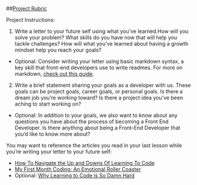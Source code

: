 ##[Project Rubric](https://review.udacity.com/#!/projects/6790468080/rubric)

Project Instructions:
1. Write a letter to your future self using what you’ve learned.How will you solve your problem? What skills do you have now that will help you tackle challenges? How will what you’ve learned about having a growth mindset help you reach your goals?
  * Optional: Consider writing your letter using basic markdown syntax, a key skill that front-end developers use to write readmes. For more on markdown, [check out this guide](https://guides.github.com/features/mastering-markdown/).
2. Write a brief statement sharing your goals as a developer with us. These goals can be project goals, career goals, or personal goals. Is there a dream job you’re working toward? Is there a project idea you’ve been aching to start working on?
  * Optional: In addition to your goals, we also want to know about any questions you have about the process of becoming a Front End Developer. Is there anything about being a Front-End Developer that you’d like to know more about?


You may want to reference the articles you read in your last lesson while you’re writing your letter to your future self:
* [How To Navigate the Up and Downs Of Learning To Code](http://goo.gl/g84egf)
* [My First Month Coding: An Emotional Roller Coaster](http://goo.gl/kGJCK7)
* Optional: [Why Learning to Code is So Damn Hard](http://goo.gl/AGLjtB)

